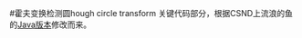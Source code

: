 #霍夫变换检测圆hough circle transform
关键代码部分，根据CSND上流浪的鱼的[Java版本](http://blog.csdn.net/jia20003/article/details/17252807)修改而来。
